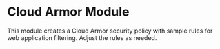 # Cloud Armor Module

This module creates a Cloud Armor security policy with sample rules for web application filtering. Adjust the rules as needed.
